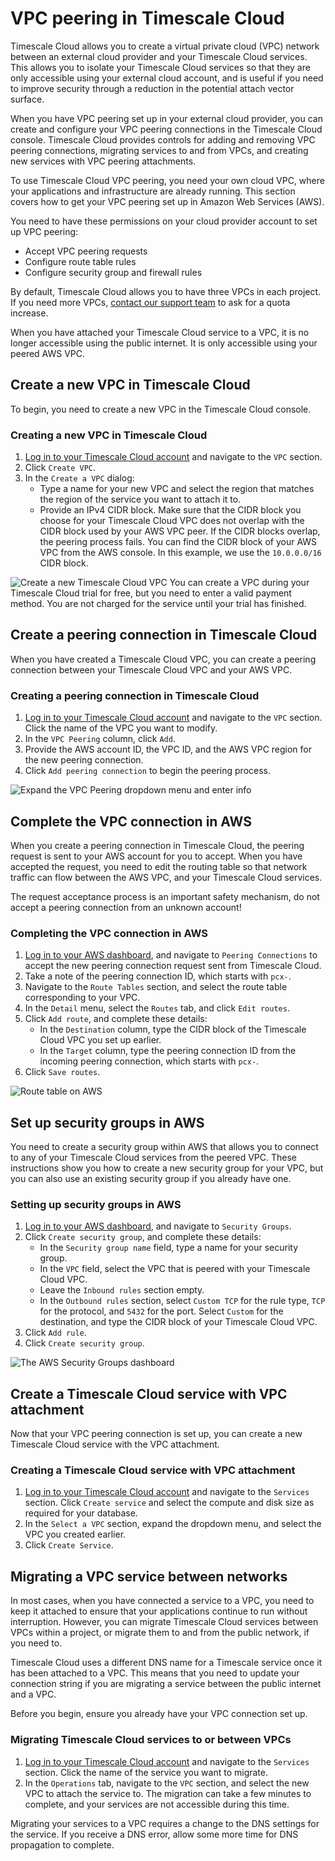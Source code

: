 # VPC peering in Timescale Cloud
Timescale Cloud allows you to create a virtual private cloud (VPC) network
between an external cloud provider and your Timescale Cloud services. This
allows you to isolate your Timescale Cloud services so that they are only
accessible using your external cloud account, and is useful if you need to
improve security through a reduction in the potential attach vector surface.

When you have VPC peering set up in your external cloud provider, you can create
and configure your VPC peering connections in the Timescale Cloud console.
Timescale Cloud provides controls for adding and removing VPC peering
connections, migrating services to and from VPCs, and creating new services with
VPC peering attachments.

To use Timescale Cloud VPC peering, you need your own cloud VPC, where your
applications and infrastructure are already running. This section covers how to
get your VPC peering set up in Amazon Web Services (AWS).

You need to have these permissions on your cloud provider account to set up
VPC peering:
*   Accept VPC peering requests
*   Configure route table rules
*   Configure security group and firewall rules

By default, Timescale Cloud allows you to have three VPCs in each project. If
you need more VPCs, [contact our support team][timescale-support] to ask for a
quota increase.

<highlight type="warning">
When you have attached your Timescale Cloud service to a VPC, it is no longer
accessible using the public internet. It is only accessible using your peered
AWS VPC.
</highlight>

## Create a new VPC in Timescale Cloud
To begin, you need to create a new VPC in the Timescale Cloud console.

<procedure>

### Creating a new VPC in Timescale Cloud
1.  [Log in to your Timescale Cloud account][cloud-login] and navigate to
    the `VPC` section.
1.  Click `Create VPC`.
1.  In the `Create a VPC` dialog:
    *   Type a name for your new VPC and select the region that matches the region of the service you
        want to attach it to.
    *   Provide an IPv4 CIDR block. Make sure that the CIDR block you choose for
        your Timescale Cloud VPC does not overlap with the CIDR block used by
        your AWS VPC peer. If the CIDR blocks overlap, the peering process
        fails. You can find the CIDR block of your AWS VPC from the AWS console.
        In this example, we use the `10.0.0.0/16` CIDR block.

<img class="main-content__illustration" src="https://s3.amazonaws.com/assets.timescale.com/docs/images/tsc-vpc-create.png" alt="Create a new Timescale Cloud VPC"/>

<highlight type="note">
You can create a VPC during your Timescale Cloud trial for free, but you need to
enter a valid payment method. You are not charged for the service until your
trial has finished.
</highlight>

</procedure>

## Create a peering connection in Timescale Cloud
When you have created a Timescale Cloud VPC, you can create a peering connection
between your Timescale Cloud VPC and your AWS VPC.

<procedure>

### Creating a peering connection in Timescale Cloud
1.  [Log in to your Timescale Cloud account][cloud-login] and navigate to
    the `VPC` section. Click the name of the VPC you want to modify.
1.  In the `VPC Peering` column, click `Add`.
1.  Provide the AWS account ID, the VPC ID, and the AWS VPC region for the new
    peering connection.
1.  Click `Add peering connection` to begin the peering process.

<img class="main-content__illustration" src="https://s3.amazonaws.com/assets.timescale.com/docs/images/tsc-vpc-addpeering.png" alt="Expand the VPC Peering dropdown menu and enter info"/>

</procedure>

## Complete the VPC connection in AWS
When you create a peering connection in Timescale Cloud, the peering request is sent to your AWS account for you to accept. When you have accepted the request, you need to edit the routing table so that network traffic can flow between the AWS VPC, and your Timescale Cloud services.

<highlight type="warning">
The request acceptance process is an important safety mechanism, do not accept a
peering connection from an unknown account!
</highlight>

<procedure>

### Completing the VPC connection in AWS
1.  [Log in to your AWS dashboard][aws-dashboard], and navigate
    to `Peering Connections` to accept the new peering connection request sent
    from Timescale Cloud.
1.  Take a note of the peering connection ID, which starts with `pcx-`.
1.  Navigate to the `Route Tables` section, and select the route table
    corresponding to your VPC.
1.  In the `Detail` menu, select the `Routes` tab, and click `Edit routes`.
1.  Click `Add route`, and complete these details:
    *   In the `Destination` column, type the CIDR block of the Timescale Cloud
        VPC you set up earlier.
    *   In the `Target` column, type the peering connection ID from the incoming
        peering connection, which starts with `pcx-`.
1.  Click `Save routes`.

<img class="main-content__illustration" src="https://s3.amazonaws.com/assets.timescale.com/docs/images/aws-vpc-routetable.png" alt="Route table on AWS"/>

</procedure>

## Set up security groups in AWS
You need to create a security group within AWS that allows you to connect to any
of your Timescale Cloud services from the peered VPC. These instructions show
you how to create a new security group for your VPC, but you can also use an
existing security group if you already have one.

<procedure>

### Setting up security groups in AWS
1.  [Log in to your AWS dashboard][aws-dashboard], and navigate
    to `Security Groups`.
1.  Click `Create security group`, and complete these details:
    *   In the `Security group name` field, type a name for your security group.
    *   In the `VPC` field, select the VPC that is peered with your Timescale
        Cloud VPC.
    *   Leave the `Inbound rules` section empty.
    *   In the `Outbound rules` section, select `Custom TCP` for the rule
        type, `TCP` for the protocol, and `5432` for the port. Select `Custom`
        for the destination, and type the CIDR block of your Timescale Cloud
        VPC.
1.  Click `Add rule`.
1.  Click `Create security group`.

<img class="main-content__illustration" src="https://s3.amazonaws.com/assets.timescale.com/docs/images/aws-vpc-securitygroup.png" alt="The AWS Security Groups dashboard"/>

</procedure>

## Create a Timescale Cloud service with VPC attachment
Now that your VPC peering connection is set up, you can create a new Timescale
Cloud service with the VPC attachment.

<procedure>

### Creating a Timescale Cloud service with VPC attachment
1.  [Log in to your Timescale Cloud account][cloud-login] and navigate to
    the `Services` section. Click `Create service` and select the compute and
    disk size as required for your database.
1.  In the `Select a VPC` section, expand the dropdown menu, and select the VPC
    you created earlier.
1.  Click `Create Service`.

</procedure>

## Migrating a VPC service between networks
In most cases, when you have connected a service to a VPC, you need to keep it
attached to ensure that your applications continue to run without interruption.
However, you can migrate Timescale Cloud services between VPCs within a project,
or migrate them to and from the public network, if you need to.

<highlight type="warning">
Timescale Cloud uses a different DNS name for a Timescale service once it has
been attached to a VPC. This means that you need to update your connection
string if you are migrating a service between the public internet and a VPC.
</highlight>

Before you begin, ensure you already have your VPC connection set up.

<procedure>

### Migrating Timescale Cloud services to or between VPCs
1.  [Log in to your Timescale Cloud account][cloud-login] and navigate to
    the `Services` section. Click the name of the service you want to migrate.
1.  In the `Operations` tab, navigate to the `VPC` section, and select the new
    VPC to attach the service to. The migration can take a few minutes to
    complete, and your services are not accessible during this time.

<highlight type="important">
Migrating your services to a VPC requires a change to the DNS settings for the
service. If you receive a DNS error, allow some more time for DNS propagation to
complete.
</highlight>

</procedure>


[cloud-vpc]: cloud/vpc-peering/
[cloud-login]: https://console.cloud.timescale.com/
[timescale-support]: https://www.timescale.com/support
[aws-dashboard]: https://console.aws.amazon.com/vpc/home#PeeringConnections:
